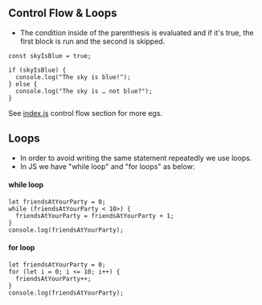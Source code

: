 ## Control Flow & Loops

- The condition inside of the parenthesis is evaluated and if it's true, the first block is run and the second is skipped.
```
const skyIsBlue = true;

if (skyIsBlue) {
  console.log("The sky is blue!");
} else {
  console.log("The sky is … not blue?");
}
```

See [index.js](./index.js) control flow section for more egs.

## Loops

- In order to avoid writing the same statement repeatedly we use loops.
- In JS we have "while loop" and "for loops" as below:

#### while loop
```
let friendsAtYourParty = 0;
while (friendsAtYourParty < 10>) {
  friendsAtYourParty = friendsAtYourParty + 1;
}
console.log(friendsAtYourParty);
```

#### for loop
```
let friendsAtYourParty = 0;
for (let i = 0; i <= 10; i++) {
  friendsAtYourParty++;
}
console.log(friendsAtYourParty);
```



